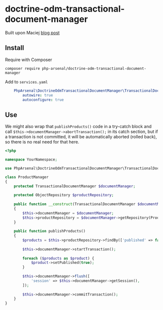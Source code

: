 # doctrine-odm-transactional-document-manager

Built upon Maciej [blog post](https://zgadzaj.com/development/mongodb/mongodb-multi-document-transactions-in-symfony-4-with-doctrine-and-mongodb-odm-bundle)

## Install

Require with Composer

```
composer require php-arsenal/doctrine-odm-transactional-document-manager 
```

Add to `services.yaml`

```yaml
    PhpArsenal\DoctrineOdmTransactionalDocumentManager\TransactionalDocumentManager:
        autowire: true
        autoconfigure: true
```

## Use

We might also wrap that `publishProducts()` code in a try-catch block and call `$this->documentManager->abortTransaction();` in its catch section, but if a transaction is not committed, it will be automatically aborted (rolled back), so there is no real need for that here.

```php
<?php

namespace YourNamespace;

use PhpArsenal\DoctrineOdmTransactionalDocumentManager\TransactionalDocumentManager;

class ProductManager
{
    protected TransactionalDocumentManager $documentManager;
 
    protected ObjectRepository $productRepository;
 
    public function __construct(TransactionalDocumentManager $documentManager)
    {
        $this->documentManager = $documentManager;
        $this->productRepository = $documentManager->getRepository(Product::class);
    }
 
    public function publishProducts()
    {
        $products = $this->productRepository->findBy(['published' => false]);
 
        $this->documentManager->startTransaction();
 
        foreach ($products as $product) {
            $product->setPublished(true);
        }
 
        $this->documentManager->flush([
            'session' => $this->documentManager->getSession(),
        ]);
 
        $this->documentManager->commitTransaction();
    }
}
```
